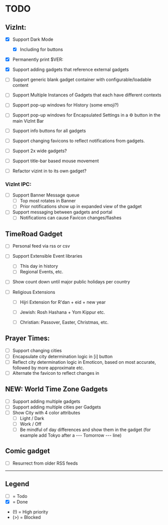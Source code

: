 # TODO

## VizInt:

- [x]	Support Dark Mode
	- [x]	Including for buttons
- [x]	Permanently print $VER: 
- [x]	Support adding gadgets that reference external gadgets
- [	]	Support generic blank gadget container with configurable/loadable content

- [ ]	Support Multiple Instances of Gadgets that each have different contexts
- [ ]	Support pop-up windows for History (some emoji?)
- [ ]	Support pop-up windows for Encapsulated Settings in a ⚙️ button in the main VizInt Bar
- [	]	Support info buttons for all gadgets
- [ ]	Support changing favicons to reflect notifications from gadgets.
- [ ]	Support 2x wide gadgets?
- [ ]	Support title-bar based mouse movement
- [ ]	Refactor vizint in to its own gadget?

### VizInt IPC:
- [ ]	Support Banner Message queue
	- [ ]	Top most rotates in Banner
	- [ ]	Prior notifications show up in expanded view of the gadget
- [ ] 	Support messaging between gadgets and portal
	- [ ]	Notifications can cause Favicon changes/flashes

## TimeRoad Gadget
- [ ]	Personal feed via rss or csv

- [ ]	Support Extensible Event libraries
	- [ ]	This day in history
	- [ ]	Regional Events, etc.
- [ ]	Show count down until major public holidays per country
- [ ]	Religious Extensions
	- [ ]	Hijri Extension for R'dan + eid + new year
	- [ ]	Jewish: Rosh Hashana + Yom Kippur etc.
	- [ ]	Christian: Passover, Easter, Christmas, etc.


## Prayer Times:
- [ ]	Support changing cities
- [ ]	Encapsulate city determination logic in [️ℹ️] button
- [ ]	Reflect city determination logic in Emoticon, based on most accurate, followed by more approximate etc.
- [ ]	Alternate the favicon to reflect changes in 

## NEW: World Time Zone Gadgets
- [ ]	Support adding multiple gadgets
- [ ]	Support adding multiple cities per Gadgets
- [ ]	Show City with 4 color attributes
	- [ ]	Light / Dark
	- [ ]	Work / Off
	- [ ]	Be mindful of day differences and show them in the gadget (for example add Tokyo after a --- Tomorrow --- line)

## Comic gadget
- [ ]	Resurrect from older RSS feeds

---

## Legend
- [ ] = Todo
- [x] = Done
- (!) = High priority
- (>) = Blocked

